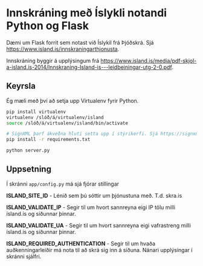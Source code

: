 # Innskráning með Íslykli notandi Python og Flask
Dæmi um Flask forrit sem notast við Íslykil frá Þjóðskrá. Sjá https://www.island.is/innskraningarthjonusta.

Innskráning byggir á upplýsingum frá https://www.island.is/media/pdf-skjol-a-island.is-2014/Innskraning-Island-is---leidbeiningar-utg-2-0.pdf.

## Keyrsla

Ég mæli með því að setja upp Virtualenv fyrir Python.

```sh
pip install virtualenv
virtualenv /slóð/á/virtualenv/island
source /slóð/á/virtualenv/island/bin/activate

# SignXML þarf ákveðna hluti setta upp í stýrikerfi. Sjá https://signxml.readthedocs.org/en/latest/.
pip install -r requirements.txt

python server.py
```

## Uppsetning

Í skránni `app/config.py` má sjá fjórar stillingar

**ISLAND_SITE_ID** - Lénið sem þú sóttir um þjónustuna með. T.d. skra.is

**ISLAND_VALIDATE_IP** - Segir til um hvort sannreyna eigi IP tölu milli ísland.is og síðunnar þinnar.

**ISLAND_VALIDATE_UA** - Segir til um hvort sannreyna eigi vafrastreng milli ísland.is og síðunnar þinnar.

**ISLAND_REQUIRED_AUTHENTICATION** - Segir til um hvaða auðkenningarleiðir má nota til að skrá sig inn á síðuna. Nánari upplýsingar í skránni sjálfri.
